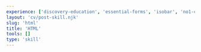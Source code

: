 ```yaml
---
experience: ['discovery-education', 'essential-forms', 'isobar', 'no1-cooperative', 'skyspecs']
layout: 'cv/post-skill.njk'
slug: 'html'
title: 'HTML'
tools: []
type: 'skill'
---
```

